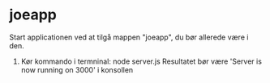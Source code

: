 # joeapp

Start applicationen ved at tilgå mappen "joeapp", du bør allerede være i den.
1. Kør kommando i termninal:    node server.js
Resultatet bør være 'Server is now running on 3000' i konsollen


